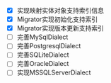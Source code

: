 - [x] 实现映射实体对象支持索引信息
- [x] Migrator实现初始化支持索引
- [x] Migrator实现版本更新支持索引
- [ ] 完善MySqlDialect
- [ ] 完善PostgresqlDialect
- [ ] 完善SQLiteDialect
- [ ] 完善OracleDialect
- [ ] 实现MSSQLServerDialect
